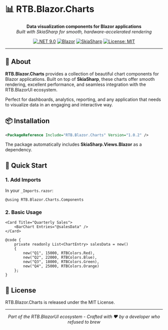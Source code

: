 # 📊 RTB.Blazor.Charts

<div align="center">
  <strong>Data visualization components for Blazor applications</strong><br>
  <em>Built with SkiaSharp for smooth, hardware-accelerated rendering</em>
</div>

<div align="center">
  
[![.NET 9.0](https://img.shields.io/badge/.NET-9.0-512BD4)](https://dotnet.microsoft.com/download)
[![Blazor](https://img.shields.io/badge/Blazor-Web-5C2D91)](https://dotnet.microsoft.com/apps/aspnet/web-apps/blazor)
[![SkiaSharp](https://img.shields.io/badge/SkiaSharp-3.119.0-orange)](https://github.com/mono/SkiaSharp)
[![License: MIT](https://img.shields.io/badge/License-MIT-yellow.svg)](https://opensource.org/licenses/MIT)
  
</div>

---

## 🌟 About

**RTB.Blazor.Charts** provides a collection of beautiful chart components for Blazor applications. Built on top of **SkiaSharp**, these charts offer smooth rendering, excellent performance, and seamless integration with the RTB.BlazorUI ecosystem.

Perfect for dashboards, analytics, reporting, and any application that needs to visualize data in an engaging and interactive way.

## 📦 Installation

```xml
<PackageReference Include="RTB.Blazor.Charts" Version="1.0.2" />
```

The package automatically includes **SkiaSharp.Views.Blazor** as a dependency.

## 🚀 Quick Start

### 1. Add Imports

In your `_Imports.razor`:

```razor
@using RTB.Blazor.Charts.Components
```

### 2. Basic Usage

```razor
<Card Title="Quarterly Sales">
    <BarChart Entries="@salesData" />
</Card>

@code {
    private readonly List<ChartEntry> salesData = new()
    {
        new("Q1", 15000, RTBColors.Red),
        new("Q2", 22000, RTBColors.Blue),
        new("Q3", 18000, RTBColors.Green),
        new("Q4", 25000, RTBColors.Orange)
    };
}
```

## 📄 License

RTB.Blazor.Charts is released under the MIT License.

---

<p align="center">
  <i>Part of the RTB.BlazorUI ecosystem - Crafted with ❤ by a developer who refused to brew</i>
</p>
